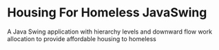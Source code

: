 # Housing For Homeless JavaSwing
 A Java Swing application with hierarchy levels and downward flow work allocation to provide affordable housing to homeless

